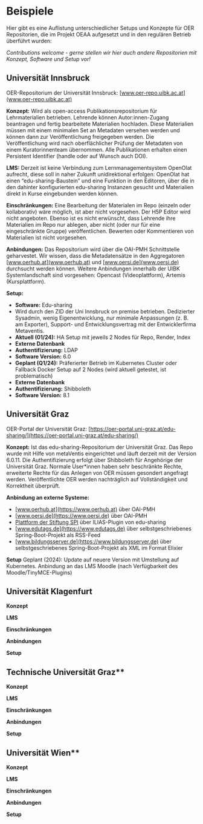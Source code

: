 # Beispiele

Hier gibt es eine Auflistung unterschiedlicher Setups und Konzepte für OER Repositorien, die im Projekt OEAA aufgesetzt und in den regulären Betrieb überführt wurden:

*Contributions welcome - gerne stellen wir hier auch andere Repositorien mit Konzept, Software und Setup vor!*

## Universität Innsbruck

OER-Repositorium der Universität Innsbruck: [www.oer-repo.uibk.ac.at](www.oer-repo.uibk.ac.at)

**Konzept:**
Wird als open-access Publikationsrepositorium für Lehrmaterialien betrieben. Lehrende können Autor:innen-Zugang beantragen und fertig bearbeitete Materialien hochladen. Diese Materialien müssen mit einem minimalen Set an Metadaten versehen werden und können dann zur Veröffentlichung freigegeben werden. Die Veröffentlichung wird nach oberflächlicher Prüfung der Metadaten von einem Kuratorinnenteam übernommen. Alle Publikationen erhalten einen Persistent Identifier (handle oder auf Wunsch auch DOI).

**LMS:**
Derzeit ist keine Verbindung zum Lernmanagementsystem OpenOlat aufrecht, diese soll in naher Zukunft unidirektional erfolgen: OpenOlat hat einen “edu-sharing-Baustein” und eine Funktion in den Editoren, über die in den dahinter konfigurierten edu-sharing Instanzen gesucht und Materialien direkt in Kurse eingebunden werden können.

**Einschränkungen:**
Eine Bearbeitung der Materialen im Repo (einzeln oder kollaborativ) wäre möglich, ist aber nicht vorgesehen. Der H5P Editor wird nicht angeboten. Ebenso ist es nicht erwünscht, dass Lehrende ihre Materialien im Repo nur ablegen, aber nicht (oder nur für eine eingeschränkte Gruppe) veröffentlichen. Bewerten oder Kommentieren von Materialien ist nicht vorgesehen.

**Anbindungen:**
Das Repositorium wird über die OAI-PMH Schnittstelle geharvestet. Wir wissen, dass die Metadatensätze in den Aggregatoren [www.oerhub.at](www.oerhub.at) und [www.oersi.de](www.oersi.de) durchsucht werden können. Weitere Anbindungen innerhalb der UIBK Systemlandschaft sind vorgesehen: Opencast (Videoplattform), Artemis (Kursplattform).

**Setup:**
- **Software:** Edu-sharing
- Wird durch den ZID der Uni Innsbruck on premise betrieben. Dedizierter Sysadmin, wenig Eigenentwicklung, nur minimale Anpassungen (z. B. am Exporter), Support- und Entwicklungsvertrag mit der Entwicklerfirma Metaventis.
- **Aktuell (01/24):** HA Setup mit jeweils 2 Nodes für Repo, Render, Index
- **Externe Datenbank**
- **Authentifizierung:** LDAP
- **Software Version:** 6.0
- **Geplant (Q1/24):** Präferierter Betrieb im Kubernetes Cluster oder Fallback Docker Setup auf 2 Nodes (wird aktuell getestet, ist problematisch)
- **Externe Datenbank**
- **Authentifizierung:** Shibboleth
- **Software Version:** 8.1

## Universität Graz

OER-Portal der Universität Graz: [https://oer-portal.uni-graz.at/edu-sharing/](https://oer-portal.uni-graz.at/edu-sharing/)

**Konzept:**
Ist das edu-sharing-Repositorium der Universität Graz. Das Repo wurde mit Hilfe von metaVentis eingerichtet und läuft derzeit mit der Version 6.0.11. Die Authentifizierung erfolgt über Shibboleth für Angehörige der Universität Graz. Normale User*innen haben sehr beschränkte Rechte, erweiterte Rechte für das Anlegen von OER müssen gesondert angefragt werden. Veröffentlichte OER werden nachträglich auf Vollständigkeit und Korrektheit überprüft.

**Anbindung an externe Systeme:**
- [www.oerhub.at](https://www.oerhub.at) über OAI-PMH
- [www.oersi.de](https://www.oersi.de) über OAI-PMH
- [Plattform der Stiftung SPI](https://www.plattform-spi.de/) über ILIAS-Plugin von edu-sharing
- [www.edutags.de](https://www.edutags.de) über selbstgeschriebenes Spring-Boot-Projekt als RSS-Feed
- [www.bildungsserver.de](https://www.bildungsserver.de) über selbstgeschriebenes Spring-Boot-Projekt als XML im Format Elixier

**Setup**
Geplant (2024):
Update auf neuere Version mit Umstellung auf Kubernetes. Anbindung an das LMS Moodle (nach Verfügbarkeit des Moodle/TinyMCE-Plugins)

## Universität Klagenfurt

**Konzept**

**LMS**

**Einschränkungen**

**Anbindungen**

**Setup**

<!-- Hier können Sie weitere Informationen zu Repo Klagenfurt hinzufügen -->

## Technische Universität Graz**

**Konzept**

**LMS**

**Einschränkungen**

**Anbindungen**

**Setup**

<!-- Hier können Sie weitere Informationen zu Repo Graz2 hinzufügen -->

## Universität Wien**

**Konzept**

**LMS**

**Einschränkungen**

**Anbindungen**

**Setup**

<!-- Hier können Sie weitere Informationen zu Repo WIen hinzufügen -->
